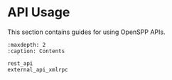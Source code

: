 # API Usage

This section contains guides for using OpenSPP APIs.

```{toctree}
:maxdepth: 2
:caption: Contents

rest_api
external_api_xmlrpc
```
